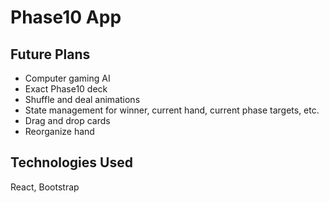 # Phase10 App

## Future Plans
* Computer gaming AI
* Exact Phase10 deck
* Shuffle and deal animations
* State management for winner, current hand, current phase targets, etc.
* Drag and drop cards
* Reorganize hand

## Technologies Used
React, Bootstrap

